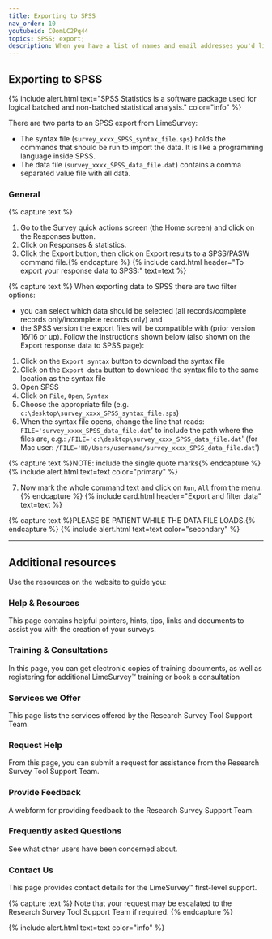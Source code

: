 ```yaml
---
title: Exporting to SPSS 
nav_order: 10
youtubeid: C0omLC2Pq44
topics: SPSS; export; 
description: When you have a list of names and email addresses you'd like to invite, you can use closed-access mode to create unique invitations and track responses.  You can even send reminders to people who haven't completed the survey.
---
```


## Exporting to SPSS

{% include alert.html text="SPSS Statistics is a software package used for logical batched and non-batched statistical analysis." color="info" %}

There are two parts to an SPSS export from LimeSurvey:
 - The syntax file (`survey_xxxx_SPSS_syntax_file.sps`) holds the commands that should be run to import the data. It is like a programming language inside SPSS.
 - The data file (`survey_xxxx_SPSS_data_file.dat`) contains a comma separated value file with all data.

### General

{% capture text %}
1.	Go to the Survey quick actions screen (the Home screen) and click on the Responses button.
2.	Click on Responses & statistics.
3.	Click the Export button, then click on Export results to a SPSS/PASW command file.{% endcapture %}
{% include card.html header="To export your response data to SPSS:" text=text %}

{% capture text %}
When exporting data to SPSS there are two filter options:
 - you can select which data should be selected (all records/complete records only/incomplete records only) and
 - the SPSS version the export files will be compatible with (prior version 16/16 or up).
Follow the instructions shown below (also shown on the Export response data to SPSS page):

1.	Click on the `Export syntax` button to download the syntax file
2.	Click on the `Export data` button to download the syntax file to the same location as the syntax file
3.	Open SPSS
4.	Click on `File`, `Open`, `Syntax`
5.	Choose the appropriate file (e.g. `c:\desktop\survey_xxxx_SPSS_syntax_file.sps`)
6.	When the syntax file opens, change the line that reads:
`FILE='survey_xxxx_SPSS_data_file.dat`'
to include the path where the files are, e.g.:
`/FILE='c:\desktop\survey_xxxx_SPSS_data_file.dat`'
(for Mac user: `/FILE='HD/Users/username/survey_xxxx_SPSS_data_file.dat`')

{% capture text %}NOTE:  include the single quote marks{% endcapture %}
{% include alert.html text=text color="primary" %}

7.	Now mark the whole command text and click on `Run`, `All` from the menu.
{% endcapture %}
{% include card.html header="Export and filter data" text=text %}

{% capture text %}PLEASE BE PATIENT WHILE THE DATA FILE LOADS.{% endcapture %}
{% include alert.html text=text color="secondary" %}

---

## Additional resources

Use the resources on the website to guide you:

###  Help & Resources

This page contains helpful pointers, hints, tips, links and documents to assist you with the creation of your surveys.

### Training & Consultations

In this page, you can get electronic copies of training documents, as well as registering for additional LimeSurvey™ training or book a consultation

### Services we Offer

This page lists the services offered by the Research Survey Tool Support Team.

### Request Help

From this page, you can submit a request for assistance from the Research Survey Tool Support Team.

### Provide Feedback

A webform for providing feedback to the Research Survey Support Team.

### Frequently asked Questions

See what other users have been concerned about.

### Contact Us

This page provides contact details for the LimeSurvey™ first-level support.  

{% capture text %}
Note that your request may be escalated to the Research Survey Tool Support Team if required.
{% endcapture %}

{% include alert.html text=text color="info" %}

<!-- 

To learn about using `workshop-template-b`, the [Readme](https://github.com/evanwill/workshop-template-b/blob/master/README.html) and content pages have some documentation.

Workshop sites using this template:

- [Make OER!](https://evanwill.github.io/make-oer/) (presentation)
- [Hey API!](https://evanwill.github.io/hey-api/) (workshop)
- [Teaching Tech Hands-on](https://evanwill.github.io/tech-hands-on/) (presentation)
- [Refine APIs](https://evanwill.github.io/refine-apis/) (workshop)
- [Mini Web Crash Course](https://evanwill.github.io/mini-web-crash-course/) (workshop)

Other workshop sites an [minimal version of this template](https://github.com/evanwill/workshop-template) (no bootstrap):

- [get-git](https://evanwill.github.io/get-git/)
- [hello-arduino](https://evanwill.github.io/hello-arduino/)
- [clean-your-data](https://evanwill.github.io/clean-your-data/)
- [go-go gh-pages](https://evanwill.github.io/go-go-ghpages/)
- [Make @ the MILL](https://uidaholib.github.io/make-at-the-mill/)

# Reference

### Git & GitHub

[GitHub](https://github.com/){:target="_blank" rel="noopener"} is a popular web service for hosting Git repositories--with benefits!
It provides a handy web interface for editing and collaborating on repos, as well as, built in project management features and [free static web hosting](https://pages.github.com/){:target="blank"} powered by [Jekyll](https://jekyllrb.com/){:target="blank"}.
Accounts are free.
To learn more check out Hellow World on [GitHub Guides](https://guides.github.com/){:target="_blank" rel="noopener"} or [GitHub Training](https://services.github.com/on-demand/){:target="_blank" rel="noopener"}.

### Markdown

[Markdown](https://daringfireball.net/projects/markdown/) is a standard to simplify writing content for the web. 
[GitHub markdown flavor](https://help.github.com/articles/basic-writing-and-formatting-syntax/) can be used any where on GitHub and in Jekyll.

- [Markdown in a Minute](https://evanwill.github.io/_drafts/notes/markdown-minute.html)
- GitHub Guide [Mastering Markdown](https://guides.github.com/features/mastering-markdown/)

### Bootstrap 4

[Bootstrap](https://getbootstrap.com/) is a CSS framework designed to streamline developing user interfaces for your website. 
It is combined with a JavaScript library [jQuery](https://jquery.com/) to simplify adding interactive components. 

### FontAwesome 5

[FontAwesome](https://fontawesome.com/) is an icon set used to easily add icons to websites.
Check the [gallery](https://fontawesome.com/icons?d=gallery&m=free) for the freely available icons.

### YAML

[YAML](http://www.yaml.org/) is a human readable plain text data format.
It is used in Jekyll for configuration, site data, and front matter.
Jekyll projects are [configured](https://jekyllrb.com/docs/configuration/) using the `_config.yml` file.

### Liquid

[Liquid](http://shopify.github.io/liquid/) is a flexible template language.
[In Jekyll](https://jekyllrb.com/docs/templates/) it allows you to layout pages built from modular components and data, using the `_includes`, `_layouts`, and `_data` directories.
Liquid includes features such as operators, loops, and filters to manipulate raw content. 
Liquid statements are enclosed by {% raw %}`{%  %}`{% endraw %} and variables in {% raw %}`{{  }}`{% endraw %}.

### Sass  

[Sass](http://sass-lang.com/) is a CSS extension / preprocessor. 
All normal CSS is valid SCSS, but Sass adds many powerful functions and programatic features. 
Writing SCSS is often easier and more sensible, for example by supporting nesting, variables, and operators. 
Jekyll lets you write SASS in modular chucks called partials, in the `_sass` directory, that will be combined and compiled into normal CSS files when the site is built.
-->

